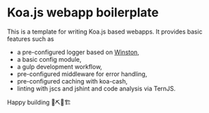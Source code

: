 # Koa.js webapp boilerplate

This is a template for writing Koa.js based webapps. It provides basic features
such as

* a pre-configured logger based on [Winston](https://github.com/winstonjs/winston),
* a basic config module,
* a gulp development workflow,
* pre-configured middleware for error handling,
* pre-configured caching with koa-cash,
* linting with jscs and jshint and code analysis via TernJS.

Happy building 🔨⛏🔧🏗
